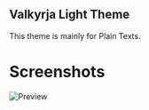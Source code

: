 ## Valkyrja Light Theme

This theme is mainly for Plain Texts.

# Screenshots
![Preview](https://i.imgur.com/5PGTJNa.png)